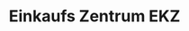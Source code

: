 ---
title: "Einkaufs Zentrum EKZ"
url: /henndorf-am-wallersee/einkaufs-zentrum-ekz/
shop: Supermarkt
---